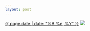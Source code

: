 ```yaml
---
layout: post
---
```


<p>
  <time><a href="/517">{{ page.date | date: "%B %e, %Y" }}</a></time>
  <a href="/517"><img src="{{ site.assets_url }}/517-640.jpg" srcset="{{ site.assets_url }}/517-320.jpg 320w, {{ site.assets_url }}/517-640.jpg 640w, {{ site.assets_url }}/517-960.jpg 960w, {{ site.assets_url }}/517-1280.jpg 1280w" sizes="(min-width: 700px) 50vw, calc(100vw - 2rem)" /></a>
</p>
